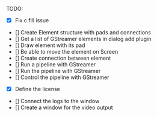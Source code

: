 TODO:

 - [X] Fix c.fill issue
 - [] Create Element structure with pads and connections
 - [] Get a list of GStreamer elements in dialog add plugin
 - [] Draw element with its pad
 - [] Be able to move the element on Screen
 - [] Create connection between element
 - [] Run a pipeline with GStreamer
 - [] Run the pipeline with GStreamer
 - [] Control the pipeline with GStreamer
 - [X] Define the license
 - [] Connect the logs to the window
 - [] Create a window for the video output

 
